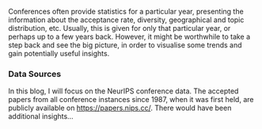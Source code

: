 Conferences often provide statistics for a particular year, presenting the information about the acceptance rate, diversity, geographical and topic distribution, etc. Usually, this is given for only that particular year, or perhaps up to a few years back.
However, it might be worthwhile to take a step back and see the big picture, in order to visualise some trends and gain potentially useful insights.

### Data Sources
In this blog, I will focus on the NeurIPS conference data. The accepted papers from all conference instances since 1987, when it was first held, are publicly available on https://papers.nips.cc/. There would have been additional insights…